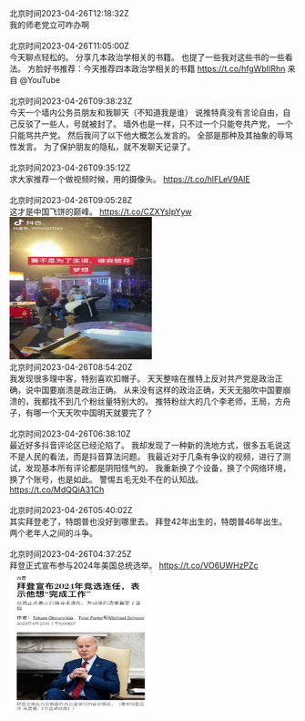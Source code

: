 北京时间2023-04-26T12:18:32Z<br>我的师老党立可咋办啊<br><br>北京时间2023-04-26T11:05:00Z<br>今天聊点轻松的。
分享几本政治学相关的书籍。
也提了一些我对这些书的一些看法。
方脸好书推荐：今天推荐四本政治学相关的书籍 https://t.co/hfgWbIIRhn 来自 @YouTube<br><br>北京时间2023-04-26T09:38:23Z<br>今天一个墙内公务员朋友和我聊天（不知道我是谁）
说推特真没有言论自由，自己反驳了一些人，号就被封了。
墙外也是一样，只不过一个只能夸共产党， 一个只能骂共产党。
然后我问了以下他大概怎么发言的。
全部是那种及其抽象的辱骂性发言。
为了保护朋友的隐私，就不发聊天记录了。<br><br>北京时间2023-04-26T09:35:12Z<br>求大家推荐一个做视频时候，用的摄像头。 https://t.co/hlFLeV9AlE<br><br>北京时间2023-04-26T09:05:28Z<br>这才是中国飞饼的巅峰。 https://t.co/CZXYsIpYyw<br><img src='/temp/2023/1651029692735197194_0.jpg' width='250' height='250'><br>北京时间2023-04-26T08:54:20Z<br>我发现很多理中客，特别喜欢扣帽子。
天天整啥在推特上反对共产党是政治正确，说中国要崩溃是政治正确。
从来没有这样的政治正确，天天无脑吹中国要崩溃的，我都找不到几个粉丝量特别大的。
推特粉丝大的几个李老师，王局，方舟子，有哪一个天天吹中国明天就要完了？<br><br>北京时间2023-04-26T06:38:10Z<br>最近好多抖音评论区已经沦陷了。
我却发现了一种新的洗地方式，很多五毛说这不是人民的看法，而是抖音算法问题。
我最近对于几条有争议的视频，进行了测试，发现基本所有评论都是阴阳怪气的。
我重新换了个设备，换了个网络环境，换了个账号，也是如此。
警惕五毛无处不在的认知战。 https://t.co/MdQQiA31Ch<br><br>北京时间2023-04-26T05:40:02Z<br>其实拜登老了，特朗普也没好到哪里去。
拜登42年出生的，特朗普46年出生。
两个老年人之间的斗争。<br><br>北京时间2023-04-26T04:37:25Z<br>拜登正式宣布参与2024年美国总统选举。 https://t.co/VO6UWHzPZc<br><img src='/temp/2023/1650962237576859648_0.jpg' width='250' height='250'><br>